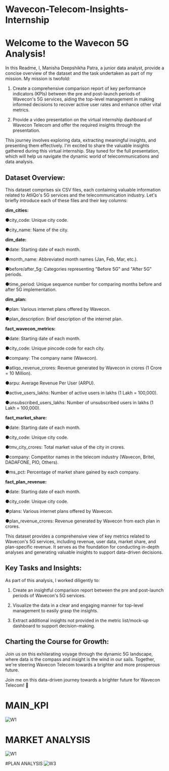 # Wavecon-Telecom-Insights-Internship

# Welcome to the Wavecon 5G Analysis!

In this Readme, I, Manisha Deepshikha Patra, a junior data analyst, provide a concise overview of the dataset and the task undertaken as part of my mission. My mission is twofold:

1. Create a comprehensive comparison report of key performance indicators (KPIs) between the pre and post-launch periods of Wavecon's 5G services, aiding the top-level management in making informed decisions to recover active user rates and enhance other vital metrics.

2. Provide a video presentation on the virtual internship dashboard of Wavecon Telecom and offer the required insights through the presentation.

This journey involves exploring data, extracting meaningful insights, and presenting them effectively. I'm excited to share the valuable insights gathered during this virtual internship. Stay tuned for the full presentation, which will help us navigate the dynamic world of telecommunications and data analysis.

## Dataset Overview:

This dataset comprises six CSV files, each containing valuable information related to AtliQo's 5G services and the telecommunication industry. Let's briefly introduce each of these files and their key columns:

**dim_cities:**

●city_code: Unique city code.

●city_name: Name of the city.

**dim_date:**

●date: Starting date of each month.

●month_name: Abbreviated month names (Jan, Feb, Mar, etc.).

●before/after_5g: Categories representing "Before 5G" and "After 5G" periods.

●time_period: Unique sequence number for comparing months before and after 5G implementation.


**dim_plan:**

●plan: Various internet plans offered by Wavecon.

●plan_description: Brief description of the internet plan.

**fact_wavecon_metrics:**

●date: Starting date of each month.

●city_code: Unique pincode code for each city.

●company: The company name (Wavecon).

●atliqo_revenue_crores: Revenue generated by Wavecon in crores (1 Crore = 10 Million).

●arpu: Average Revenue Per User (ARPU).

●active_users_lakhs: Number of active users in lakhs (1 Lakh = 100,000).

●unsubscribed_users_lakhs: Number of unsubscribed users in lakhs (1 Lakh = 100,000).

**fact_market_share:**

●date: Starting date of each month.

●city_code: Unique city code.

●tmv_city_crores: Total market value of the city in crores.

●company: Competitor names in the telecom industry (Wavecon, Britel, DADAFONE, PIO, Others).

●ms_pct: Percentage of market share gained by each company.

**fact_plan_revenue:**

●date: Starting date of each month.

●city_code: Unique city code.

●plans: Various internet plans offered by Wavecon.

●plan_revenue_crores: Revenue generated by Wavecon from each plan in crores.

This dataset provides a comprehensive view of key metrics related to Wavecon's 5G services, including revenue, user data, market share, and plan-specific revenue. It serves as the foundation for conducting in-depth analyses and generating valuable insights to support data-driven decisions.



## Key Tasks and Insights:

As part of this analysis, I worked diligently to:

1. Create an insightful comparison report between the pre and post-launch periods of Wavecon's 5G services.

2. Visualize the data in a clear and engaging manner for top-level management to easily grasp the insights.

3. Extract additional insights not provided in the metric list/mock-up dashboard to support decision-making.

## Charting the Course for Growth:

Join us on this exhilarating voyage through the dynamic 5G landscape, where data is the compass and insight is the wind in our sails. Together, we're steering Wavecon Telecom towards a brighter and more prosperous future.

Join me on this data-driven journey towards a brighter future for Wavecon Telecom! 🚀

# MAIN_KPI
![W1](https://github.com/Deepshikhagithub/Wavecon-Telecom-Insights-Internship/assets/121179319/194c5619-8b79-49eb-8861-9a999d6064c4)

# MARKET ANALYSIS
![W1](https://github.com/Deepshikhagithub/Wavecon-Telecom-Insights-Internship/assets/121179319/f293e469-59e5-4835-9740-630b2279891c)

#PLAN ANALYSIS
![W3](https://github.com/Deepshikhagithub/Wavecon-Telecom-Insights-Internship/assets/121179319/382026e4-b91b-4eaf-a9ac-11535f0bb28c)

